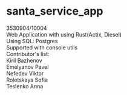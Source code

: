 # santa_service_app</br>
3530904/10004</br>
Web Application with using Rust(Actix, Diesel)</br>
Using SQL: Postgres</br>
Supported with console utils</br>
Contributor's list:</br>
Kiril Bazhenov</br>
Emelyanov Pavel</br>
Nefedev Viktor</br>
Roletskaya Sofia</br>
Teslenko Anna</br>
